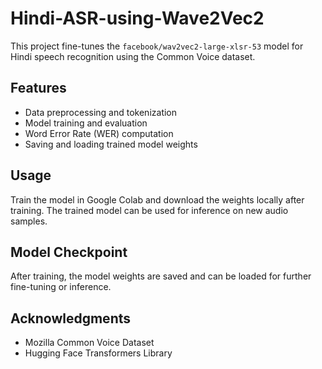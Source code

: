 # Hindi-ASR-using-Wave2Vec2
 

This project fine-tunes the `facebook/wav2vec2-large-xlsr-53` model for Hindi speech recognition using the Common Voice dataset.  

## Features  
- Data preprocessing and tokenization  
- Model training and evaluation  
- Word Error Rate (WER) computation  
- Saving and loading trained model weights  

## Usage  
Train the model in Google Colab and download the weights locally after training. The trained model can be used for inference on new audio samples.  

## Model Checkpoint  
After training, the model weights are saved and can be loaded for further fine-tuning or inference.  

## Acknowledgments  
- Mozilla Common Voice Dataset  
- Hugging Face Transformers Library  
